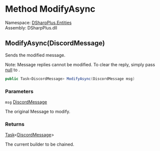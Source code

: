 # Method ModifyAsync

Namespace: [DSharpPlus.Entities](DSharpPlus.Entities.md)  
Assembly: DSharpPlus.dll

## <a id="DSharpPlus_Entities_DiscordMessageBuilder_ModifyAsync_DSharpPlus_Entities_DiscordMessage_"></a>ModifyAsync\(DiscordMessage\)

Sends the modified message.
<p>Note: Message replies cannot be modified. To clear the reply, simply pass <a href="https://learn.microsoft.com/dotnet/csharp/language-reference/keywords/null">null</a> to <xref href="DSharpPlus.Entities.DiscordMessageBuilder.WithReply(System.Nullable%7bSystem.UInt64%7d%2cSystem.Boolean%2cSystem.Boolean)" data-throw-if-not-resolved="false"></xref>.</p>

```csharp
public Task<DiscordMessage> ModifyAsync(DiscordMessage msg)
```

### Parameters

`msg` [DiscordMessage](DSharpPlus.Entities.DiscordMessage.md)

The original Message to modify.

### Returns

[Task](https://learn.microsoft.com/dotnet/api/system.threading.tasks.task\-1)<[DiscordMessage](DSharpPlus.Entities.DiscordMessage.md)\>

The current builder to be chained.

